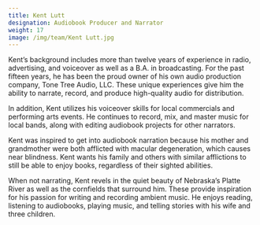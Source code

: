 ```yaml
---
title: Kent Lutt
designation: Audiobook Producer and Narrator
weight: 17
image: /img/team/Kent Lutt.jpg
---
```


Kent’s background includes more than twelve years of experience in radio, advertising, and voiceover as well as a B.A. in broadcasting. For the past fifteen years, he has been the proud owner of his own audio production company, Tone Tree Audio, LLC. These unique experiences give him the ability to narrate, record, and produce high-quality audio for distribution.

In addition, Kent utilizes his voiceover skills for local commercials and performing arts events. He continues to record, mix, and master music for local bands, along with editing audiobook projects for other narrators.

Kent was inspired to get into audiobook narration because his mother and grandmother were both afflicted with macular degeneration, which causes near blindness. Kent wants his family and others with similar afflictions to still be able to enjoy books, regardless of their sighted abilities.

When not narrating, Kent revels in the quiet beauty of Nebraska’s Platte River as well as the cornfields that surround him. These provide inspiration for his passion for writing and recording ambient music. He enjoys reading, listening to audiobooks, playing music, and telling stories with his wife and three children. 
